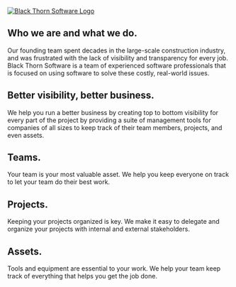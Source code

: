 [![Black Thorn Software Logo](https://blackthornsoftware.com/logo-white-blue-bg.png)](https://blackthornsoftware.com/)

## Who we are and what we do.

Our founding team spent decades in the large-scale construction industry, and was frustrated with the lack of visibility and transparency for every job. Black Thorn Software is a team of experienced software professionals that is focused on using software to solve these costly, real-world issues.

## Better visibility, better business. 

We help you run a better business by creating top to bottom visibility for every part of the project by providing a suite of management tools for companies of all sizes to keep track of their team members, projects, and even assets. 

## Teams.

Your team is your most valuable asset. We help you keep everyone on track to let your team do their best work.


## Projects.

Keeping your projects organized is key. We make it easy to delegate and organize your projects with internal and external stakeholders.

## Assets.

Tools and equipment are essential to your work. We help your team keep track of everything that helps you get the job done.
